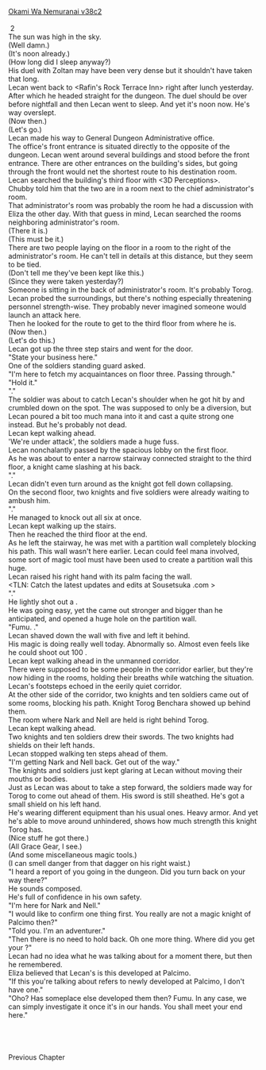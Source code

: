 [Okami Wa Nemuranai v38c2](https://www.sousetsuka.com/2021/02/okami-wa-nemuranai-382.html)
<br/><br/>
 2<br/>
The sun was high in the sky.<br/>
(Well damn.)<br/>
(It's noon already.)<br/>
(How long did I sleep anyway?)<br/>
His duel with Zoltan may have been very dense but it shouldn't have taken that long.<br/>
Lecan went back to <Rafin's Rock Terrace Inn> right after lunch yesterday. After which he headed straight for the dungeon. The duel should be over before nightfall and then Lecan went to sleep. And yet it's noon now. He's way overslept.<br/>
(Now then.)<br/>
(Let's go.)<br/>
Lecan made his way to General Dungeon Administrative office.<br/>
The office's front entrance is situated directly to the opposite of the dungeon. Lecan went around several buildings and stood before the front entrance. There are other entrances on the building's sides, but going through the front would net the shortest route to his destination room.<br/>
Lecan searched the building's third floor with <3D Perceptions>.<br/>
Chubby told him that the two are in a room next to the chief administrator's room.<br/>
That administrator's room was probably the room he had a discussion with Eliza the other day. With that guess in mind, Lecan searched the rooms neighboring administrator's room.<br/>
(There it is.)<br/>
(This must be it.)<br/>
There are two people laying on the floor in a room to the right of the administrator's room. He can't tell in details at this distance, but they seem to be tied.<br/>
(Don't tell me they've been kept like this.)<br/>
(Since they were taken yesterday?)<br/>
Someone is sitting in the back of administrator's room. It's probably Torog.<br/>
Lecan probed the surroundings, but there's nothing especially threatening personnel strength-wise. They probably never imagined someone would launch an attack here.<br/>
Then he looked for the route to get to the third floor from where he is.<br/>
(Now then.)<br/>
(Let's do this.)<br/>
Lecan got up the three step stairs and went for the door.<br/>
"State your business here."<br/>
One of the soldiers standing guard asked.<br/>
"I'm here to fetch my acquaintances on floor three. Passing through."<br/>
"Hold it."<br/>
"<Lightning>."<br/>
The soldier was about to catch Lecan's shoulder when he got hit by <Lightning> and crumbled down on the spot. The <Lightning> was supposed to only be a diversion, but Lecan poured a bit too much mana into it and cast a quite strong one instead. But he's probably not dead.<br/>
Lecan kept walking ahead.<br/>
'We're under attack', the soldiers made a huge fuss.<br/>
Lecan nonchalantly passed by the spacious lobby on the first floor.<br/>
As he was about to enter a narrow stairway connected straight to the third floor, a knight came slashing at his back.<br/>
"<Lightning>."<br/>
Lecan didn't even turn around as the knight got fell down collapsing.<br/>
On the second floor, two knights and five soldiers were already waiting to ambush him.<br/>
"<Lightning>."<br/>
He managed to knock out all six at once.<br/>
Lecan kept walking up the stairs.<br/>
Then he reached the third floor at the end.<br/>
As he left the stairway, he was met with a partition wall completely blocking his path. This wall wasn't here earlier. Lecan could feel mana involved, some sort of magic tool must have been used to create a partition wall this huge.<br/>
Lecan raised his right hand with its palm facing the wall.<br/>
<TLN: Catch the latest updates and edits at Sousetsuka .com ><br/>
"<Flame Spear>."<br/>
He lightly shot out a <Flame Spear>.<br/>
He was going easy, yet the <Flame Spear> came out stronger and bigger than he anticipated, and opened a huge hole on the partition wall.<br/>
"Fumu. <Flame Spear><Flame Spear><Flame Spear><Flame Spear>."<br/>
Lecan shaved down the wall with five <Flame Spear> and left it behind.<br/>
His magic is doing really well today. Abnormally so. Almost even feels like he could shoot out 100 <Flame Spears>.<br/>
Lecan kept walking ahead in the unmanned corridor.<br/>
There were supposed to be some people in the corridor earlier, but they're now hiding in the rooms, holding their breaths while watching the situation.<br/>
Lecan's footsteps echoed in the eerily quiet corridor.<br/>
At the other side of the corridor, two knights and ten soldiers came out of some rooms, blocking his path. Knight Torog Benchara showed up behind them.<br/>
The room where Nark and Nell are held is right behind Torog.<br/>
Lecan kept walking ahead.<br/>
Two knights and ten soldiers drew their swords. The two knights had shields on their left hands.<br/>
Lecan stopped walking ten steps ahead of them.<br/>
"I'm getting Nark and Nell back. Get out of the way."<br/>
The knights and soldiers just kept glaring at Lecan without moving their mouths or bodies.<br/>
Just as Lecan was about to take a step forward, the soldiers made way for Torog to come out ahead of them. His sword is still sheathed. He's got a small shield on his left hand.<br/>
He's wearing different equipment than his usual ones. Heavy armor. And yet he's able to move around unhindered, shows how much strength this knight Torog has.<br/>
(Nice stuff he got there.)<br/>
(All Grace Gear, I see.)<br/>
(And some miscellaneous magic tools.)<br/>
(I can smell danger from that dagger on his right waist.)<br/>
"I heard a report of you going in the dungeon. Did you turn back on your way there?"<br/>
He sounds composed.<br/>
He's full of confidence in his own safety.<br/>
"I'm here for Nark and Nell."<br/>
"I would like to confirm one thing first. You really are not a magic knight of Palcimo then?"<br/>
"Told you. I'm an adventurer."<br/>
"Then there is no need to hold back. Oh one more thing. Where did you get your <Free Box>?"<br/>
Lecan had no idea what he was talking about for a moment there, but then he remembered.<br/>
Eliza believed that Lecan's <Storage> is this <Free Box> developed at Palcimo.<br/>
"If this <Free Box> you're talking about refers to newly developed <Box> at Palcimo, I don't have one."<br/>
"Oho? Has someplace else developed them then? Fumu. In any case, we can simply investigate it once it's in our hands. You shall meet your end here."<br/>
 <br/>
 <br/>
 <br/>
 <br/>
Previous Chapter<br/>
 <br/>
